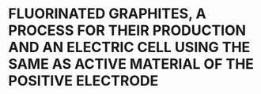 # FLUORINATED GRAPHITES, A PROCESS FOR THEIR PRODUCTION AND AN ELECTRIC CELL USING THE SAME AS ACTIVE MATERIAL OF THE POSITIVE ELECTRODE